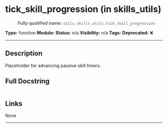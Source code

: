# tick_skill_progression (in skills_utils)
> **Fully qualified name:** `utils.skills_utils.tick_skill_progression`

**Type:** function
**Module:** 
**Status:** n/a
**Visibility:** n/a
**Tags:** 
**Deprecated:** ❌

---

## Description
Placeholder for advancing passive skill timers.

## Full Docstring
```

```

## Links
None

---
